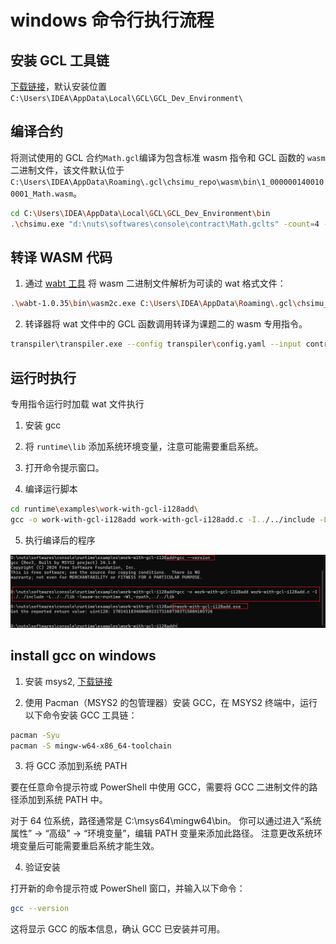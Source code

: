 # windows 命令行执行流程

## 安装 GCL 工具链

[下载链接](https://kaasbuildpackages.s3.us-west-2.amazonaws.com/preda/gcl-toolchain-2407131136.exe)，默认安装位置`C:\Users\IDEA\AppData\Local\GCL\GCL_Dev_Environment\`

## 编译合约

将测试使用的 GCL 合约`Math.gcl`编译为包含标准 wasm 指令和 GCL 函数的 `wasm` 二进制文件，该文件默认位于`C:\Users\IDEA\AppData\Roaming\.gcl\chsimu_repo\wasm\bin\1_0000001400100001_Math.wasm`。

```sh
cd C:\Users\IDEA\AppData\Local\GCL\GCL_Dev_Environment\bin
.\chsimu.exe "d:\nuts\softwares\console\contract\Math.gclts" -count=4 -WASM -stdout
```

## 转译 WASM 代码

1. 通过 [wabt 工具](https://github.com/WebAssembly/wabt) 将 wasm 二进制文件解析为可读的 wat 格式文件：

```sh
.\wabt-1.0.35\bin\wasm2c.exe C:\Users\IDEA\AppData\Roaming\.gcl\chsimu_repo\wasm\bin\1_0000001400100001_Math.wasm -o contract\1_0000001400100001_Math.wat --generate-names --enable-function-references
```

2. 转译器将 wat 文件中的 GCL 函数调用转译为课题二的 wasm 专用指令。

```sh
transpiler\transpiler.exe --config transpiler\config.yaml --input contract\1_0000001400100001_Math.wat --output contract\Math.wat
```

## 运行时执行

专用指令运行时加载 wat 文件执行

1. 安装 gcc

2. 将 `runtime\lib` 添加系统环境变量，注意可能需要重启系统。

3. 打开命令提示窗口。

4. 编译运行脚本

```sh
cd runtime\examples\work-with-gcl-i128add\
gcc -o work-with-gcl-i128add work-with-gcl-i128add.c -I../../include -L../../lib -lwasm-sc-runtime -Wl,-rpath,../../lib
```

5. 执行编译后的程序

![alt text](runtime.png)

## install gcc on windows

1. 安装 msys2, [下载链接](https://github.com/msys2/msys2-installer/releases/download/2024-05-07/msys2-x86_64-20240507.exe)

2. 使用 Pacman（MSYS2 的包管理器）安装 GCC，在 MSYS2 终端中，运行以下命令安装 GCC 工具链：

```sh
pacman -Syu
pacman -S mingw-w64-x86_64-toolchain

```

3. 将 GCC 添加到系统 PATH

要在任意命令提示符或 PowerShell 中使用 GCC，需要将 GCC 二进制文件的路径添加到系统 PATH 中。

对于 64 位系统，路径通常是 C:\msys64\mingw64\bin。
你可以通过进入“系统属性” -> “高级” -> “环境变量”，编辑 PATH 变量来添加此路径。
注意更改系统环境变量后可能需要重启系统才能生效。

4. 验证安装

打开新的命令提示符或 PowerShell 窗口，并输入以下命令：

```sh
gcc --version
```

这将显示 GCC 的版本信息，确认 GCC 已安装并可用。
